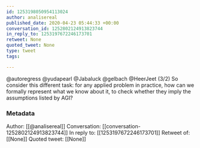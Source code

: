 ```yaml
---
id: 1253198050954113024
author: analisereal
published_date: 2020-04-23 05:44:33 +00:00
conversation_id: 1252802124913823744
in_reply_to: 1253197672246173701
retweet: None
quoted_tweet: None
type: tweet
tags:

---
```


@autoregress @yudapearl @Jabaluck @gelbach @HeerJeet (3/2) So consider this different task: for any applied problem in practice, how can we formally represent what we know about it, to check whether they imply the assumptions listed by AGI?

### Metadata

Author: [[@analisereal]]
Conversation: [[conversation-1252802124913823744]]
In reply to: [[1253197672246173701]]
Retweet of: [[None]]
Quoted tweet: [[None]]
